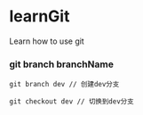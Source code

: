 # learnGit
Learn how to use git

### git branch branchName
```
git branch dev // 创建dev分支

git checkout dev // 切换到dev分支


```
